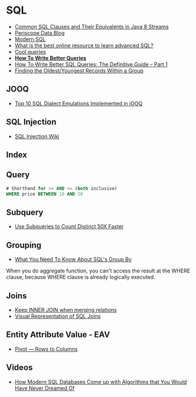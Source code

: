 # SQL

* [Common SQL Clauses and Their Equivalents in Java 8 Streams](https://blog.jooq.org/2015/08/13/common-sql-clauses-and-their-equivalents-in-java-8-streams/)
* [Periscope Data Blog](https://www.periscopedata.com/blog/)
* [Modern SQL](http://modern-sql.com/)
* [What is the best online resource to learn advanced SQL?](https://news.ycombinator.com/item?id=13417326)
* [Cool queries](https://github.com/sagemathinc/cocalc/blob/master/src/scripts/postgresql/cool-queries.md)
* [**How To Write Better Queries**](https://www.datacamp.com/community/tutorials/sql-tutorial-query)
* [How To Write Better SQL Queries: The Definitive Guide – Part 1](http://www.kdnuggets.com/2017/08/write-better-sql-queries-definitive-guide-part-1.html/2)
* [Finding the Oldest/Youngest Records Within a Group](https://robots.thoughtbot.com/ordering-within-a-sql-group-by-clause)

## JOOQ

* [Top 10 SQL Dialect Emulations Implemented in jOOQ](https://blog.jooq.org/2018/03/13/top-10-sql-dialect-emulations-implemented-in-jooq/)

## SQL Injection

* [SQL Injection Wiki](https://sqlwiki.netspi.com/)

## Index

## Query

```sql
# Shorthand for >= AND <= (both inclusive)
WHERE price BETWEEN 10 AND 20
```

## Subquery

* [Use Subqueries to Count Distinct 50X Faster](https://www.periscopedata.com/blog/use-subqueries-to-count-distinct-50x-faster.html)

## Grouping

* [What You Need To Know About SQL's Group By](https://periscopedata.com/blog//everything-about-group-by.html)

When you do aggregate function, you can't access the result at the WHERE clause, because WHERE clause is already logically executed.

## Joins

* [Keep INNER JOIN when merging relations](https://github.com/rails/rails/pull/27063)
* [Visual Representation of SQL Joins](https://www.codeproject.com/Articles/33052/Visual-Representation-of-SQL-Joins)

## Entity Attribute Value - EAV

* [Pivot — Rows to Columns](https://modern-sql.com/use-case/pivot)

## Videos

* [How Modern SQL Databases Come up with Algorithms that You Would Have Never Dreamed Of](https://www.youtube.com/watch?v=wTPGW1PNy_Y)


